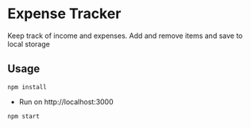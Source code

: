 # Expense Tracker
Keep track of income and expenses. Add and remove items and save to local storage
## Usage

`npm install`

 - Run on http://localhost:3000

`npm start`